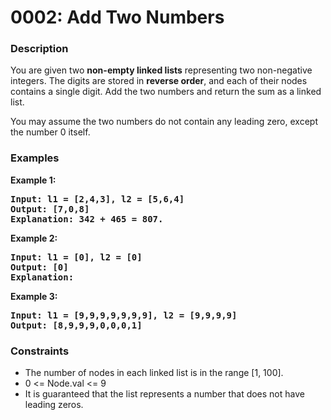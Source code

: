 # 0002: Add Two Numbers

### Description

You are given two <b>non-empty linked lists</b> representing two non-negative integers. The digits are stored in <b>reverse order</b>, and each of their nodes contains a single digit. Add the two numbers and return the sum as a linked list.

You may assume the two numbers do not contain any leading zero, except the number 0 itself.

### Examples

<p><strong>Example 1:</strong></p>

<pre><strong>Input: l1 = [2,4,3], l2 = [5,6,4]</strong>
<strong>Output: [7,0,8]</strong>
<strong>Explanation: 342 + 465 = 807.</strong>
</pre>

<p><strong>Example 2:</strong></p>

<pre><strong>Input: l1 = [0], l2 = [0]</strong>
<strong>Output: [0]</strong>
<strong>Explanation: </strong>
</pre>

<p><strong>Example 3:</strong></p>

<pre><strong>Input: l1 = [9,9,9,9,9,9,9], l2 = [9,9,9,9]</strong>
<strong>Output: [8,9,9,9,0,0,0,1]</strong>
</pre>

### Constraints

<ul>
	<li>The number of nodes in each linked list is in the range [1, 100].</li>
	<li>0 <= Node.val <= 9</li>
	<li>It is guaranteed that the list represents a number that does not have leading zeros.</li>
</ul>
